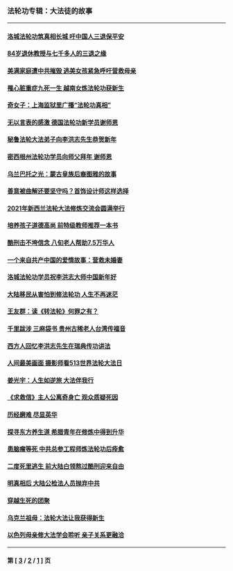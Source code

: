 ### 法轮功专辑：大法徒的故事
---
#### [洛城法轮功筑真相长城 吁中国人三退保平安](../../pages/nf1147481/n13892471.md?02080430) 
#### [84岁退休教授与七千多人的三退之缘](../../pages/nf1147481/n13796650.md?02080430) 
#### [美满家庭遭中共摧毁 逃美女孩紧急呼吁营救母亲](../../pages/nf1147481/n13792859.md?02080430) 
#### [罹心脏重症九死一生 越南女炼法轮功获新生](../../pages/nf1147481/n13732766.md?02080430) 
#### [奇女子：上海监狱里广播“法轮功真相”](../../pages/nf1147481/n13726443.md?02080430) 
#### [无以言表的感激 德国法轮功新学员谢师恩](../../pages/nf1147481/n13543790.md?02080430) 
#### [秘鲁法轮大法弟子向李洪志先生恭贺新年](../../pages/nf1147481/n13540182.md?02080430) 
#### [密西根州法轮功学员向师父拜年 谢师恩](../../pages/nf1147481/n13538183.md?02080430) 
#### [乌兰巴托之光：蒙古皇族后裔图雅的故事](../../pages/nf1147481/n13155759.md?02080430) 
#### [善意被曲解还要坚守吗？首饰设计师这样选择](../../pages/nf1147481/n13077575.md?02080430) 
#### [2021年新西兰法轮大法修炼交流会圆满举行](../../pages/nf1147481/n13033149.md?02080430) 
#### [培养孩子道德高尚 前特级教师推荐一本书](../../pages/nf1147481/n12938640.md?02080430) 
#### [酷刑击不垮信念 八旬老人帮助7.5万华人](../../pages/nf1147481/n12880712.md?02080430) 
#### [一个来自共产中国的爱情故事：营救未婚妻](../../pages/nf1147481/n12778386.md?02080430) 
#### [洛城法轮功学员祝李洪志大师中国新年好](../../pages/nf1147481/n12724685.md?02080430) 
#### [大陆移民从害怕到修法轮功 人生不再迷茫](../../pages/nf1147481/n12414325.md?02080430) 
#### [王友群：读《转法轮》何罪之有？](../../pages/nf1147481/n12408647.md?02080430) 
#### [千里跋涉 三麻袋书 贵州古稀老人台湾传福音](../../pages/nf1147481/n12198750.md?02080430) 
#### [西方人回忆李洪志先生在瑞典传功讲法](../../pages/nf1147481/n12099607.md?02080430) 
#### [人间最美画面 摄影师看513世界法轮大法日](../../pages/nf1147481/n12094118.md?02080430) 
#### [姜光宇：人生如逆旅 大法伴我行](../../pages/nf1147481/n12088664.md?02080430) 
#### [《求救信》主人公离奇身亡 观众质疑死因](../../pages/nf1147481/n11845215.md?02080430) 
#### [历经磨难 尽显英华](../../pages/nf1147481/n11723297.md?02080430) 
#### [探寻东方养生道 希腊青年在修炼中得到升华](../../pages/nf1147481/n11494502.md?02080430) 
#### [患脑瘤等死 中共总参工程师炼法轮功后痊愈](../../pages/nf1147481/n11466682.md?02080430) 
#### [二度死里逃生 前大陆白领熬过酷刑迎来自由](../../pages/nf1147481/n11368594.md?02080430) 
#### [明真相后 大陆公检法人员抛弃中共](../../pages/nf1147481/n11358618.md?02080430) 
#### [穿越生死的团聚](../../pages/nf1147481/n11258922.md?02080430) 
#### [乌克兰祖母：法轮大法让我获得新生](../../pages/nf1147481/n11269457.md?02080430) 
#### [以色列母亲修大法学会聆听 亲子关系更融洽](../../pages/nf1147481/n11268195.md?02080430) 

---
#### 第 [ [3](./3.md?02080430) / [2](./2.md?02080430) / [1](./1.md?02080430) ] 页
